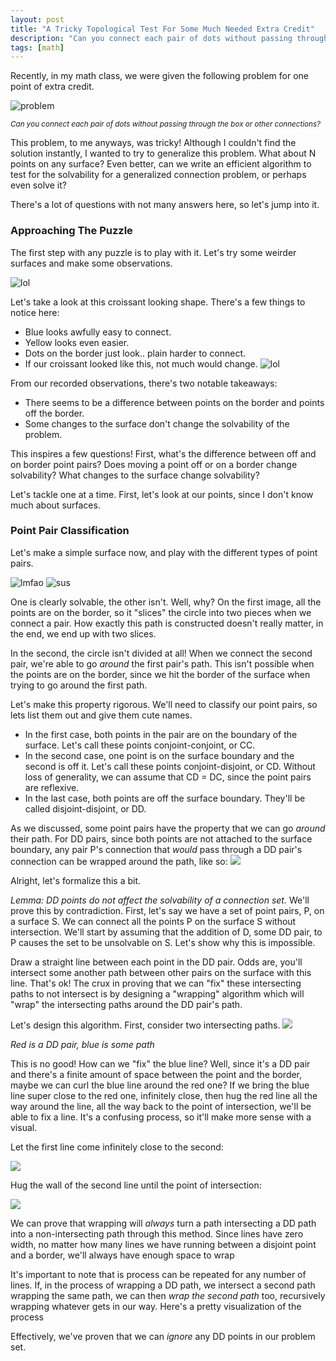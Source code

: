 ```yaml
---
layout: post
title: "A Tricky Topological Test For Some Much Needed Extra Credit"
description: "Can you connect each pair of dots without passing through the box or other connections?"
tags: [math]
---
```


Recently, in my math class, we were given the following problem for one point of extra credit.

![problem](https://i.gyazo.com/fdf711d47f045628ca7c5edfc5deb617.png)

<small>_Can you connect each pair of dots without passing through the box or other connections?_</small>

This problem, to me anyways, was tricky! Although I couldn't find the solution instantly, I wanted to try to generalize this problem. What about N points on any surface? Even better, can we write an efficient algorithm to test for the solvability for a generalized connection problem, or perhaps even solve it?

There's a lot of questions with not many answers here, so let's jump into it.

### Approaching The Puzzle

The first step with any puzzle is to play with it. Let's try some weirder surfaces and make some observations.

![lol](https://i.gyazo.com/6d9937e9287082c1e22012f739897499.png)

Let's take a look at this croissant looking shape. There's a few things to notice here:

- Blue looks awfully easy to connect.
- Yellow looks even easier.
- Dots on the border just look.. plain harder to connect.
- If our croissant looked like this, not much would change.
  ![lol](https://i.gyazo.com/dee83fd8d62dd7f29b4be3839d70639c.png)

From our recorded observations, there's two notable takeaways:

- There seems to be a difference between points on the border and points off the border.
- Some changes to the surface don't change the solvability of the problem.

This inspires a few questions! First, what's the difference between off and on border point pairs? Does moving a point off or on a border change solvability? What changes to the surface change solvability?

Let's tackle one at a time. First, let's look at our points, since I don't know much about surfaces.

### Point Pair Classification

Let's make a simple surface now, and play with the different types of point pairs.

![lmfao](https://i.gyazo.com/c43aa8d08b81cfa45a84b71b11e22cde.png)
![sus](https://i.gyazo.com/4f17fe34eac143c39ed9c678ebcea161.png)

One is clearly solvable, the other isn't. Well, why? On the first image, all the points are on the border, so it "slices" the circle into two pieces when we connect a pair. How exactly this path is constructed doesn't really matter, in the end, we end up with two slices.

In the second, the circle isn't divided at all! When we connect the second pair, we're able to go _around_ the first pair's path. This isn't possible when the points are on the border, since we hit the border of the surface when trying to go around the first path.

Let's make this property rigorous. We'll need to classify our point pairs, so lets list them out and give them cute names.

- In the first case, both points in the pair are on the boundary of the surface. Let's call these points conjoint-conjoint, or CC.
- In the second case, one point is on the surface boundary and the second is off it. Let's call these points conjoint-disjoint, or CD. Without loss of generality, we can assume that CD = DC, since the point pairs are reflexive.
- In the last case, both points are off the surface boundary. They'll be called disjoint-disjoint, or DD.

As we discussed, some point pairs have the property that we can go _around_ their path. For DD pairs, since both points are not attached to the surface boundary, any pair P's connection that _would_ pass through a DD pair's connection can be wrapped around the path, like so:
![](https://i.gyazo.com/98444cd9d6020ee2826587902a039cec.png)

Alright, let's formalize this a bit.

_Lemma: DD points do not affect the solvability of a connection set._
We'll prove this by contradiction. First, let's say we have a set of point pairs, P, on a surface S. We can connect all the points P on the surface S without intersection. We'll start by assuming that the addition of D, some DD pair, to P causes the set to be unsolvable on S. Let's show why this is impossible.

Draw a straight line between each point in the DD pair. Odds are, you'll intersect some another path between other pairs on the surface with this line. That's ok! The crux in proving that we can "fix" these intersecting paths to not intersect is by designing a "wrapping" algorithm which will "wrap" the intersecting paths around the DD pair's path.

Let's design this algorithm. First, consider two intersecting paths.
![](https://i.gyazo.com/225453c8cb414ab467a6044c5e3ba910.png)

_Red is a DD pair, blue is some path_

This is no good! How can we "fix" the blue line? Well, since it's a DD pair and there's a finite amount of space between the point and the border, maybe we can curl the blue line around the red one? If we bring the blue line super close to the red one, infinitely close, then hug the red line all the way around the line, all the way back to the point of intersection, we'll be able to fix a line. It's a confusing process, so it'll make more sense with a visual.

Let the first line come infinitely close to the second:

![](https://i.gyazo.com/13e951a857f48b90805283fbba9ee02c.png)

Hug the wall of the second line until the point of intersection:

![](https://i.gyazo.com/1327e813b0027b27f1d26f7985bdc23c.png)

We can prove that wrapping will _always_ turn a path intersecting a DD path into a non-intersecting path through this method. Since lines have zero width, no matter how many lines we have running between a disjoint point and a border, we'll always have enough space to wrap

It's important to note that is process can be repeated for any number of lines. If, in the process of wrapping a DD path, we intersect a second path wrapping the same path, we can then _wrap the second path_ too, recursively wrapping whatever gets in our way. Here's a pretty visualization of the process

Effectively, we've proven that we can _ignore_ any DD points in our problem set.
